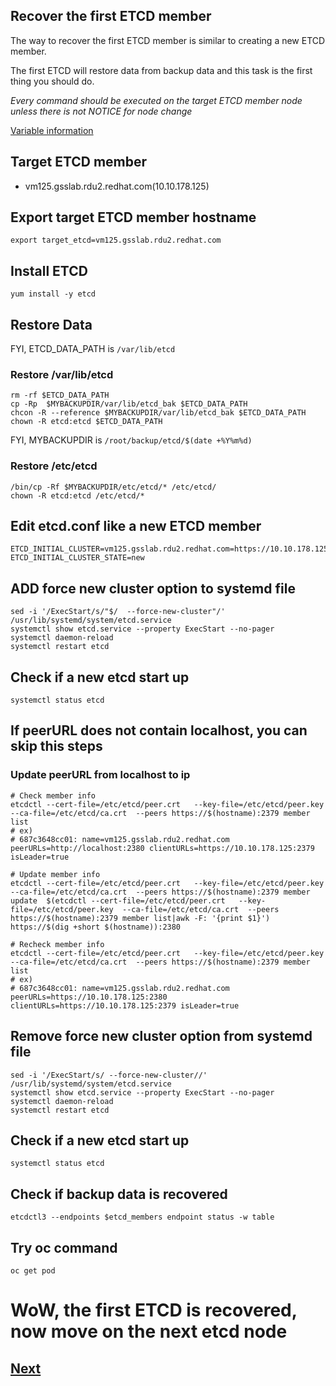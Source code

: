 Recover the first ETCD member
-----------------------------

The way to recover the first ETCD member is similar to creating a new ETCD member.

The first ETCD will restore data from backup data and this task is the first thing you should do.

*Every command should be executed on the target ETCD member node unless there is not NOTICE for node change*

[Variable information](./backup_v2.md)

## Target ETCD member ##
- vm125.gsslab.rdu2.redhat.com(10.10.178.125)

## Export target ETCD member hostname ##
```
export target_etcd=vm125.gsslab.rdu2.redhat.com
```

## Install ETCD ##
```
yum install -y etcd
```

## Restore Data ##
FYI, ETCD_DATA_PATH is `/var/lib/etcd`

### Restore /var/lib/etcd ###
```
rm -rf $ETCD_DATA_PATH
cp -Rp  $MYBACKUPDIR/var/lib/etcd_bak $ETCD_DATA_PATH
chcon -R --reference $MYBACKUPDIR/var/lib/etcd_bak $ETCD_DATA_PATH
chown -R etcd:etcd $ETCD_DATA_PATH
```

FYI, MYBACKUPDIR is `/root/backup/etcd/$(date +%Y%m%d)`

### Restore /etc/etcd ###
```
/bin/cp -Rf $MYBACKUPDIR/etc/etcd/* /etc/etcd/  
chown -R etcd:etcd /etc/etcd/*
```

## Edit etcd.conf like a new ETCD member ##
```
ETCD_INITIAL_CLUSTER=vm125.gsslab.rdu2.redhat.com=https://10.10.178.125:2380  
ETCD_INITIAL_CLUSTER_STATE=new   
```

## ADD force new cluster option to systemd file ##

```
sed -i '/ExecStart/s/"$/  --force-new-cluster"/' /usr/lib/systemd/system/etcd.service
systemctl show etcd.service --property ExecStart --no-pager
systemctl daemon-reload
systemctl restart etcd
```

## Check if a new etcd start up ##
```
systemctl status etcd
```

## If peerURL does not contain localhost, you can skip this steps ##
### Update peerURL from localhost to ip ###

```
# Check member info
etcdctl --cert-file=/etc/etcd/peer.crt   --key-file=/etc/etcd/peer.key  --ca-file=/etc/etcd/ca.crt  --peers https://$(hostname):2379 member list
# ex)
# 687c3648cc01: name=vm125.gsslab.rdu2.redhat.com peerURLs=http://localhost:2380 clientURLs=https://10.10.178.125:2379 isLeader=true   

# Update member info
etcdctl --cert-file=/etc/etcd/peer.crt   --key-file=/etc/etcd/peer.key  --ca-file=/etc/etcd/ca.crt  --peers https://$(hostname):2379 member update  $(etcdctl --cert-file=/etc/etcd/peer.crt   --key-file=/etc/etcd/peer.key  --ca-file=/etc/etcd/ca.crt  --peers https://$(hostname):2379 member list|awk -F: '{print $1}') https://$(dig +short $(hostname)):2380

# Recheck member info
etcdctl --cert-file=/etc/etcd/peer.crt   --key-file=/etc/etcd/peer.key  --ca-file=/etc/etcd/ca.crt  --peers https://$(hostname):2379 member list
# ex)
# 687c3648cc01: name=vm125.gsslab.rdu2.redhat.com peerURLs=https://10.10.178.125:2380 clientURLs=https://10.10.178.125:2379 isLeader=true 
```

## Remove force new cluster option from systemd file ##
```
sed -i '/ExecStart/s/ --force-new-cluster//' /usr/lib/systemd/system/etcd.service
systemctl show etcd.service --property ExecStart --no-pager
systemctl daemon-reload
systemctl restart etcd
```
## Check if a new etcd start up ##
```
systemctl status etcd
```

## Check if backup data is recovered ##
```
etcdctl3 --endpoints $etcd_members endpoint status -w table
```

## Try oc command ##
```
oc get pod
```

# WoW, the first ETCD is recovered, now move on the next etcd node #

## [Next](./recover_second_etcd.md)
